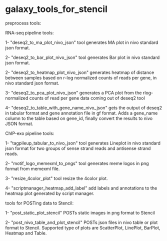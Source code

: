# galaxy_tools_for_stencil

preprocess tools:

RNA-seq pipeline tools:

1- "deseq2_to_ma_plot_nivo_json" tool generates MA plot in nivo standard json format.

2- "deseq2_to_bar_plot_nivo_json" tool generates Bar plot in nivo standard json format.

2- "deseq2_to_heatmap_plot_nivo_json" generates heatmap of distance between samples based on r-log normalized counts of reads per gene, in nivo standard json format. 

3- "deseq2_to_pca_plot_nivo_json" generates a PCA plot from the rlog-normalized counts of read per gene data coming out of deseq2 tool 

4- "deseq2_to_table_with_gene_name_nivo_json" gets the output of deseq2 in tabular format and gene annotation file in gf format. Adds a gene_name column to the table based on gene_id, finally convert the results to nivo JSON format.
  
ChIP-exo pipeline tools:

1- "tagpileup_tabular_to_nivo_json" tool generates Lineplot in nivo standard json format for two groups of sense strand reads and antisense strand reads.

2- "motif_logo_memexml_to_pngs" tool generates meme logos in png format from memexml file. 

3- "resize_4color_plot" tool resize the 4color plot.

4- "scriptmanager_heatmap_add_label" add labels and annotations to the heatmap plot generated by script manager.


tools for POSTing data to Stencil:

1- "post_static_plot_stencil" POSTs static images in png format to Stencil

2- "post_nivo_table_and_plot_stencil" POSTs json files in nivo table or plot format to Stencil. Supported type of plots are ScatterPlot, LinePlot, BarPlot, Heatmap and Table.
